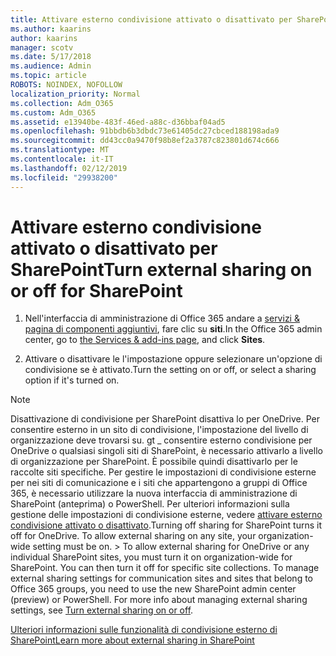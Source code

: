 ```yaml
---
title: Attivare esterno condivisione attivato o disattivato per SharePoint
ms.author: kaarins
author: kaarins
manager: scotv
ms.date: 5/17/2018
ms.audience: Admin
ms.topic: article
ROBOTS: NOINDEX, NOFOLLOW
localization_priority: Normal
ms.collection: Adm_O365
ms.custom: Adm_O365
ms.assetid: e13940be-483f-46ed-a88c-d36bbaf04ad5
ms.openlocfilehash: 91bbdb6b3dbdc73e61405dc27cbced188198ada9
ms.sourcegitcommit: dd43cc0a9470f98b8ef2a3787c823801d674c666
ms.translationtype: MT
ms.contentlocale: it-IT
ms.lasthandoff: 02/12/2019
ms.locfileid: "29938200"
---
```

# <a name="turn-external-sharing-on-or-off-for-sharepoint"></a><span data-ttu-id="04404-102">Attivare esterno condivisione attivato o disattivato per SharePoint</span><span class="sxs-lookup"><span data-stu-id="04404-102">Turn external sharing on or off for SharePoint</span></span>

1. <span data-ttu-id="04404-103">Nell'interfaccia di amministrazione di Office 365 andare a [servizi &amp; pagina di componenti aggiuntivi](https://portal.office.com/adminportal/home#/Settings/ServicesAndAddIns), fare clic su **siti**.</span><span class="sxs-lookup"><span data-stu-id="04404-103">In the Office 365 admin center, go to [the Services &amp; add-ins page](https://portal.office.com/adminportal/home#/Settings/ServicesAndAddIns), and click **Sites**.</span></span>
    
2. <span data-ttu-id="04404-104">Attivare o disattivare le l'impostazione oppure selezionare un'opzione di condivisione se è attivato.</span><span class="sxs-lookup"><span data-stu-id="04404-104">Turn the setting on or off, or select a sharing option if it's turned on.</span></span>
    
> [!NOTE]
> <span data-ttu-id="04404-p101">Disattivazione di condivisione per SharePoint disattiva lo per OneDrive. Per consentire esterno in un sito di condivisione, l'impostazione del livello di organizzazione deve trovarsi su. gt _ consentire esterno condivisione per OneDrive o qualsiasi singoli siti di SharePoint, è necessario attivarlo a livello di organizzazione per SharePoint. È possibile quindi disattivarlo per le raccolte siti specifiche. Per gestire le impostazioni di condivisione esterne per nei siti di comunicazione e i siti che appartengono a gruppi di Office 365, è necessario utilizzare la nuova interfaccia di amministrazione di SharePoint (anteprima) o PowerShell. Per ulteriori informazioni sulla gestione delle impostazioni di condivisione esterne, vedere [attivare esterno condivisione attivato o disattivato](https://go.microsoft.com/fwlink/?linkid=866426).</span><span class="sxs-lookup"><span data-stu-id="04404-p101">Turning off sharing for SharePoint turns it off for OneDrive. To allow external sharing on any site, your organization-wide setting must be on. > To allow external sharing for OneDrive or any individual SharePoint sites, you must turn it on organization-wide for SharePoint. You can then turn it off for specific site collections. To manage external sharing settings for communication sites and sites that belong to Office 365 groups, you need to use the new SharePoint admin center (preview) or PowerShell. For more info about managing external sharing settings, see [Turn external sharing on or off](https://go.microsoft.com/fwlink/?linkid=866426).</span></span> 
  
[<span data-ttu-id="04404-111">Ulteriori informazioni sulle funzionalità di condivisione esterno di SharePoint</span><span class="sxs-lookup"><span data-stu-id="04404-111">Learn more about external sharing in SharePoint</span></span>](https://go.microsoft.com/fwlink/?linkid=734908)
  

